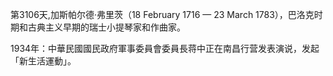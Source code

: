 第3106天,加斯帕尔德·弗里茨（18 February 1716 — 23 March 1783），巴洛克时期和古典主义早期的瑞士小提琴家和作曲家。

1934年：中華民國國民政府軍事委員會委員長蒋中正在南昌行营发表演说，发起「新生活運動」。